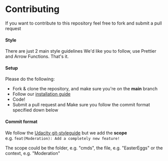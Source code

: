 # Contributing

If you want to contribute to this repository feel free to fork and submit a pull request

#### Style

There are just 2 main style guidelines We'd like you to follow, use Prettier and Arrow Functions. That's it.

#### Setup

Please do the following:

- Fork & clone the repository, and make sure you're on the **main** branch
- Follow our [installation guide](https://github.com/afriguez/shuxbot/blob/main/README.md#installation)
- Code!
- Submit a pull request and Make sure you follow the commit format specified down below

#### Commit format

We follow the [Udacity git-styleguide](https://udacity.github.io/git-styleguide/) but we add the **scope**<br>e.g. `feat(Moderation): Add a completely new feature!`<br>

The scope could be the folder, e.g. "cmds", the file, e.g. "EasterEggs" or the context, e.g. "Moderation"
